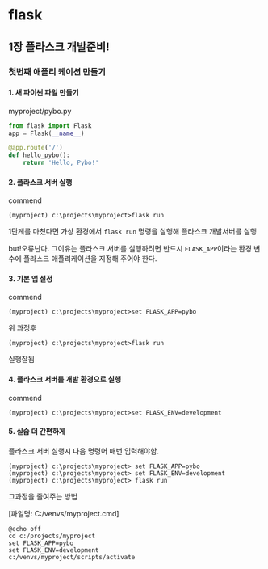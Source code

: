 # flask

## 1장 플라스크 개발준비!

### 첫번째 애플리 케이션 만들기

#### 1. 새 파이썬 파일 만들기

myproject/pybo.py

```python
from flask import Flask
app = Flask(__name__)

@app.route('/')
def hello_pybo():
    return 'Hello, Pybo!'
```



#### 2. 플라스크 서버 실행

commend

```
(myproject) c:\projects\myproject>flask run
```

1단계를 마쳤다면 가상 환경에서 `flask run` 명령을 실행해 플라스크 개발서버를 실행

but!오류난다. 그이유는 플라스크 서버를 실행하려면 반드시 `FLASK_APP`이라는 환경 변수에 플라스크 애플리케이션을 지정해 주어야 한다.



#### 3. 기본 앱 설정

commend

```commend
(myproject) c:\projects\myproject>set FLASK_APP=pybo
```

위 과정후 

```
(myproject) c:\projects\myproject>flask run
```

실행잘됨



#### 4. 플라스크 서버를 개발 환경으로 실행

commend

```
(myproject) c:\projects\myproject>set FLASK_ENV=development
```



#### 5. 실습 더 간편하게

플라스크 서버 실행시 다음 명령어 매번 입력해야함.

```
(myproject) c:\projects\myproject> set FLASK_APP=pybo
(myproject) c:\projects\myproject> set FLASK_ENV=development
(myproject) c:\projects\myproject> flask run
```



그과정을 줄여주는 방법

[파일명: C:/venvs/myproject.cmd]

```
@echo off
cd c:/projects/myproject
set FLASK_APP=pybo
set FLASK_ENV=development
c:/venvs/myproject/scripts/activate
```

